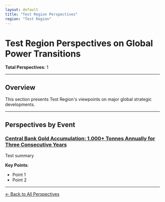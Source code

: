 ```yaml
---
layout: default
title: "Test Region Perspectives"
region: "Test Region"
---
```


# Test Region Perspectives on Global Power Transitions

**Total Perspectives**: 1

---

## Overview

This section presents Test Region's viewpoints on major global strategic developments.

---

## Perspectives by Event

### [Central Bank Gold Accumulation: 1,000+ Tonnes Annually for Three Consecutive Years](/events/central-bank-gold-accumulation-1000-tonnes-annually-for-three-consecutive-years)

Test summary

**Key Points**:
- Point 1
- Point 2

---


[← Back to All Perspectives](/perspectives/)
